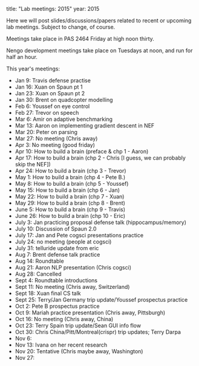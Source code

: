 title: "Lab meetings: 2015"
year: 2015

Here we will post slides/discussions/papers related to recent
or upcoming lab meetings.
Subject to change, of course.

Meetings take place in PAS 2464 Friday at high noon thirty.

Nengo development meetings take place on Tuesdays at noon,
and run for half an hour.

This year's meetings:

- Jan 9: Travis defense practise
- Jan 16: Xuan on Spaun pt 1
- Jan 23: Xuan on Spaun pt 2
- Jan 30: Brent on quadcopter modelling
- Feb 6: Youssef on eye control
- Feb 27: Trevor on speech
- Mar 6: Amir on adaptive benchmarking
- Mar 13: Aaron on implementing gradient descent in NEF
- Mar 20: Peter on parsing
- Mar 27: No meeting (Chris away)
- Apr 3: No meeting (good friday)
- Apr 10: How to build a brain (preface & chp 1 - Aaron)
- Apr 17: How to build a brain (chp 2 - Chris [I guess, we can probably skip the NEF])
- Apr 24: How to build a brain (chp 3 - Trevor)
- May 1: How to build a brain (chp 4 - Pete B.)
- May 8: How to build a brain (chp 5 - Youssef)
- May 15: How to build a brain (chp 6 - Jan)
- May 22: How to build a brain (chp 7 - Xuan)
- May 29: How to build a brain (chp 8 - Brent)
- June 5: How to build a brain (chp 9 - Travis)
- June 26: How to build a brain (chp 10 - Eric)
- July 3: Jan practicing proposal defense talk (hippocampus/memory)
- July 10: Discussion of Spaun 2.0
- July 17: Jan and Pete cogsci presentations practice
- July 24: no meeting (people at cogsci)
- July 31: telluride update from eric
- Aug 7: Brent defense talk practice
- Aug 14: Roundtable
- Aug 21: Aaron NLP presentation (Chris cogsci)
- Aug 28: Cancelled
- Sept 4: Roundtable introductions
- Sept 11: No meeting (Chris away, Switzerland)
- Sept 18: Xuan final CS talk
- Sept 25: Terry/Jan Germany trip update/Youssef prospectus practice
- Oct 2: Pete B prospectus practice
- Oct 9: Mariah practice presentation (Chris away, Pittsburgh)
- Oct 16: No meeting (Chris away, China)
- Oct 23: Terry Spain trip update/Sean GUI info flow
- Oct 30: Chris China/Pitt/Montreal(crispr) trip updates; Terry Darpa
- Nov 6:
- Nov 13: Ivana on her recent research
- Nov 20: Tentative (Chris maybe away, Washington)
- Nov 27:
